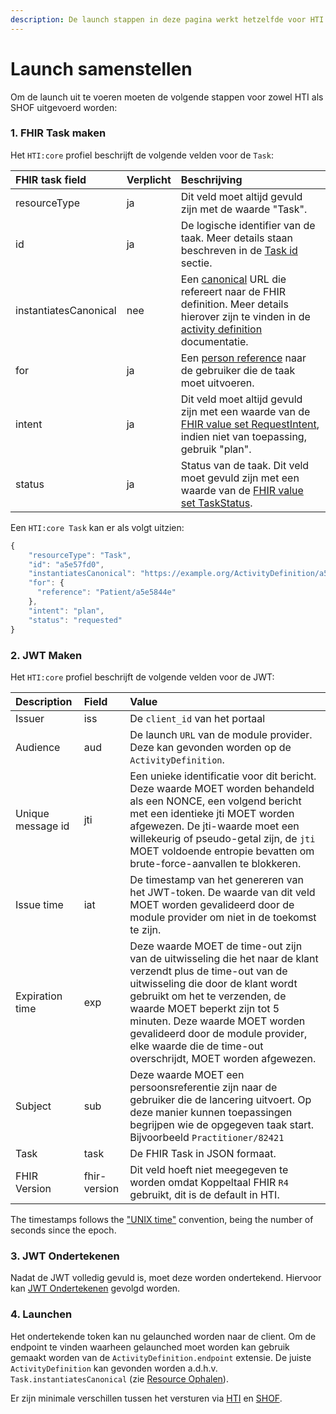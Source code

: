 ```yaml
---
description: De launch stappen in deze pagina werkt hetzelfde voor HTI als SHOF
---
```


# Launch samenstellen

Om de launch uit te voeren moeten de volgende stappen voor zowel HTI als SHOF uitgevoerd worden:

### 1. FHIR Task maken

Het `HTI:core` profiel beschrijft de volgende velden voor de  `Task`:

| FHIR task field | Verplicht | Beschrijving |
| :--- | :--- | :--- |
| resourceType | ja | Dit veld moet altijd gevuld zijn met de waarde "Task". |
| id | ja | De logische identifier van de taak. Meer details staan beschreven in de [Task id](https://github.com/GIDSOpenStandaarden/GIDS-HTI-Protocol/blob/master/HTI.md#the-task-id) sectie. |
| instantiatesCanonical | nee | Een [canonical](http://hl7.org/fhir/R4/references.html#canonical) URL die refereert naar de FHIR definition. Meer details hierover zijn te vinden in de [activity definition](https://www.hl7.org/fhir/activitydefinition.html) documentatie. |
| for | ja | Een [person reference](https://github.com/GIDSOpenStandaarden/GIDS-HTI-Protocol/blob/master/HTI.md#person-reference) naar de gebruiker die de taak moet uitvoeren. |
| intent | ja | Dit veld moet altijd gevuld zijn met een waarde van de [FHIR value set RequestIntent](https://www.hl7.org/fhir/R4/valueset-request-intent.html), indien niet van toepassing, gebruik "plan". |
| status | ja | Status van de taak. Dit veld moet gevuld zijn met een waarde van de [FHIR value set TaskStatus](https://www.hl7.org/fhir/R4/valueset-task-status.html). |

Een `HTI:core Task` kan er als volgt uitzien:

```javascript
{
    "resourceType": "Task",
    "id": "a5e57fd0",
    "instantiatesCanonical": "https://example.org/ActivityDefinition/a5e58200",
    "for": {
      "reference": "Patient/a5e5844e"
    },
    "intent": "plan",
    "status": "requested"
}
```

### 2. JWT Maken

Het `HTI:core` profiel beschrijft de volgende velden voor de JWT:

| Description | Field | Value |
| :--- | :--- | :--- |
| Issuer | iss | De `client_id` van het portaal |
| Audience | aud | De launch `URL` van de module provider. Deze kan gevonden worden op de `ActivityDefinition`. |
| Unique message id | jti | Een unieke identificatie voor dit bericht. Deze waarde MOET worden behandeld als een NONCE, een volgend bericht met een identieke jti MOET worden afgewezen. De jti-waarde moet een willekeurig of pseudo-getal zijn, de `jti` MOET voldoende entropie bevatten om brute-force-aanvallen te blokkeren. |
| Issue time | iat | De timestamp van het genereren van het JWT-token. De waarde van dit veld MOET worden gevalideerd door de module provider om niet in de toekomst te zijn. |
| Expiration time | exp | Deze waarde MOET de time-out zijn van de uitwisseling die het naar de klant verzendt plus de time-out van de uitwisseling die door de klant wordt gebruikt om het te verzenden, de waarde MOET beperkt zijn tot 5 minuten. Deze waarde MOET worden gevalideerd door de module provider, elke waarde die de time-out overschrijdt, MOET worden afgewezen. |
| Subject | sub | Deze waarde MOET een persoonsreferentie zijn naar de gebruiker die de lancering uitvoert. Op deze manier kunnen toepassingen begrijpen wie de opgegeven taak start. Bijvoorbeeld `Practitioner/82421` |
| Task | task | De FHIR Task in JSON formaat. |
| FHIR Version | fhir-version | Dit veld hoeft niet meegegeven te worden omdat Koppeltaal FHIR `R4` gebruikt, dit is de default in HTI. |

The timestamps follows the ["UNIX time"](https://en.wikipedia.org/wiki/Unix_time) convention, being the number of seconds since the epoch.

### 3. JWT Ondertekenen

Nadat de JWT volledig gevuld is, moet deze worden ondertekend. Hiervoor kan [JWT Ondertekenen](../../connectie-maken-met-koppeltaal/requirements/jwt-ondertekenen.md) gevolgd worden.

### 4.  Launchen

Het ondertekende token kan nu gelaunched worden naar de client. Om de endpoint te vinden waarheen gelaunched moet worden kan gebruik gemaakt worden van de `ActivityDefinition.endpoint` extensie. De juiste `ActivityDefinition` kan gevonden worden a.d.h.v. `Task.instantiatesCanonical` \(zie [Resource Ophalen](../../resources-managen/crud-operaties/resource-ophalen.md)\).

Er zijn minimale verschillen tussen het versturen via [HTI](hti-launch-versturen.md) en [SHOF](shof-launch-versturen.md).

